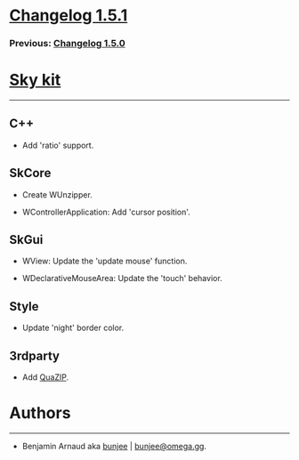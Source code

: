 # [Changelog 1.5.1](http://omega.gg/Sky/changes/1.5.1.html)

### Previous: [Changelog 1.5.0](1.5.0.html)

# [Sky kit](http://omega.gg/Sky)
---

## C++

- Add 'ratio' support.


## SkCore

- Create WUnzipper.

- WControllerApplication: Add 'cursor position'.


## SkGui

- WView: Update the 'update mouse' function.

- WDeclarativeMouseArea: Update the 'touch' behavior.


## Style

- Update 'night' border color.


## 3rdparty

- Add [QuaZIP](https://github.com/stachenov/quazip).


# Authors
---

- Benjamin Arnaud aka [bunjee](http://bunjee.me) | <bunjee@omega.gg>.
